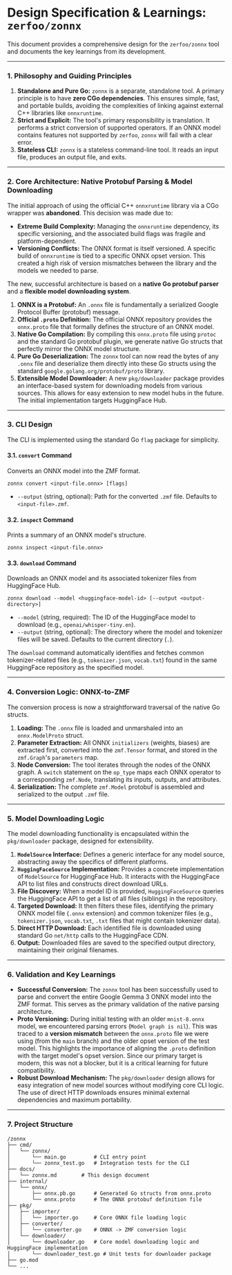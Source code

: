 # Design Specification & Learnings: `zerfoo/zonnx`

This document provides a comprehensive design for the `zerfoo/zonnx` tool and documents the key learnings from its development.

---

### 1. Philosophy and Guiding Principles

1.  **Standalone and Pure Go:** `zonnx` is a separate, standalone tool. A primary principle is to have **zero CGo dependencies**. This ensures simple, fast, and portable builds, avoiding the complexities of linking against external C++ libraries like `onnxruntime`.
2.  **Strict and Explicit:** The tool's primary responsibility is translation. It performs a strict conversion of supported operators. If an ONNX model contains features not supported by `zerfoo`, `zonnx` will fail with a clear error.
3.  **Stateless CLI:** `zonnx` is a stateless command-line tool. It reads an input file, produces an output file, and exits.

---

### 2. Core Architecture: Native Protobuf Parsing & Model Downloading

The initial approach of using the official C++ `onnxruntime` library via a CGo wrapper was **abandoned**. This decision was made due to:
*   **Extreme Build Complexity:** Managing the `onnxruntime` dependency, its specific versioning, and the associated build flags was fragile and platform-dependent.
*   **Versioning Conflicts:** The ONNX format is itself versioned. A specific build of `onnxruntime` is tied to a specific ONNX opset version. This created a high risk of version mismatches between the library and the models we needed to parse.

The new, successful architecture is based on a **native Go protobuf parser** and a **flexible model downloading system**.

1.  **ONNX is a Protobuf:** An `.onnx` file is fundamentally a serialized Google Protocol Buffer (protobuf) message.
2.  **Official `.proto` Definition:** The official ONNX repository provides the `onnx.proto` file that formally defines the structure of an ONNX model.
3.  **Native Go Compilation:** By compiling this `onnx.proto` file using `protoc` and the standard Go protobuf plugin, we generate native Go structs that perfectly mirror the ONNX model structure.
4.  **Pure Go Deserialization:** The `zonnx` tool can now read the bytes of any `.onnx` file and deserialize them directly into these Go structs using the standard `google.golang.org/protobuf/proto` library.
5.  **Extensible Model Downloader:** A new `pkg/downloader` package provides an interface-based system for downloading models from various sources. This allows for easy extension to new model hubs in the future. The initial implementation targets HuggingFace Hub.

---

### 3. CLI Design

The CLI is implemented using the standard Go `flag` package for simplicity.

#### 3.1. `convert` Command

Converts an ONNX model into the ZMF format.

```shell
zonnx convert <input-file.onnx> [flags]
```
*   `--output` (string, optional): Path for the converted `.zmf` file. Defaults to `<input-file>.zmf`.

#### 3.2. `inspect` Command

Prints a summary of an ONNX model's structure.

```shell
zonnx inspect <input-file.onnx>
```

#### 3.3. `download` Command

Downloads an ONNX model and its associated tokenizer files from HuggingFace Hub.

```shell
zonnx download --model <huggingface-model-id> [--output <output-directory>]
```
*   `--model` (string, required): The ID of the HuggingFace model to download (e.g., `openai/whisper-tiny.en`).
*   `--output` (string, optional): The directory where the model and tokenizer files will be saved. Defaults to the current directory (`.`).

The `download` command automatically identifies and fetches common tokenizer-related files (e.g., `tokenizer.json`, `vocab.txt`) found in the same HuggingFace repository as the specified model.

---

### 4. Conversion Logic: ONNX-to-ZMF

The conversion process is now a straightforward traversal of the native Go structs.

1.  **Loading:** The `.onnx` file is loaded and unmarshaled into an `onnx.ModelProto` struct.
2.  **Parameter Extraction:** All ONNX `initializers` (weights, biases) are extracted first, converted into the `zmf.Tensor` format, and stored in the `zmf.Graph`'s `parameters` map.
3.  **Node Conversion:** The tool iterates through the nodes of the ONNX graph. A `switch` statement on the `op_type` maps each ONNX operator to a corresponding `zmf.Node`, translating its inputs, outputs, and attributes.
4.  **Serialization:** The complete `zmf.Model` protobuf is assembled and serialized to the output `.zmf` file.

---

### 5. Model Downloading Logic

The model downloading functionality is encapsulated within the `pkg/downloader` package, designed for extensibility.

1.  **`ModelSource` Interface:** Defines a generic interface for any model source, abstracting away the specifics of different platforms.
2.  **`HuggingFaceSource` Implementation:** Provides a concrete implementation of `ModelSource` for HuggingFace Hub. It interacts with the HuggingFace API to list files and constructs direct download URLs.
3.  **File Discovery:** When a model ID is provided, `HuggingFaceSource` queries the HuggingFace API to get a list of all files (siblings) in the repository.
4.  **Targeted Download:** It then filters these files, identifying the primary ONNX model file (`.onnx` extension) and common tokenizer files (e.g., `tokenizer.json`, `vocab.txt`, `.txt` files that might contain tokenizer data).
5.  **Direct HTTP Download:** Each identified file is downloaded using standard Go `net/http` calls to the HuggingFace CDN.
6.  **Output:** Downloaded files are saved to the specified output directory, maintaining their original filenames.

---

### 6. Validation and Key Learnings

*   **Successful Conversion:** The `zonnx` tool has been successfully used to parse and convert the entire Google Gemma 3 ONNX model into the ZMF format. This serves as the primary validation of the native parsing architecture.
*   **Proto Versioning:** During initial testing with an older `mnist-8.onnx` model, we encountered parsing errors (`Model graph is nil`). This was traced to a **version mismatch** between the `onnx.proto` file we were using (from the `main` branch) and the older opset version of the test model. This highlights the importance of aligning the `.proto` definition with the target model's opset version. Since our primary target is modern, this was not a blocker, but it is a critical learning for future compatibility.
*   **Robust Download Mechanism:** The `pkg/downloader` design allows for easy integration of new model sources without modifying core CLI logic. The use of direct HTTP downloads ensures minimal external dependencies and maximum portability.

---

### 7. Project Structure

```
/zonnx
├── cmd/
│   └── zonnx/
│       └── main.go         # CLI entry point
│       └── zonnx_test.go   # Integration tests for the CLI
├── docs/
│   └── zonnx.md        # This design document
├── internal/
│   └── onnx/
│       ├── onnx.pb.go      # Generated Go structs from onnx.proto
│       └── onnx.proto      # The ONNX protobuf definition file
├── pkg/
│   ├── importer/
│   │   └── importer.go     # Core ONNX file loading logic
│   ├── converter/
│   │   └── converter.go    # ONNX -> ZMF conversion logic
│   └── downloader/
│       └── downloader.go   # Core model downloading logic and HuggingFace implementation
│       └── downloader_test.go # Unit tests for downloader package
├── go.mod
└── ...
```
